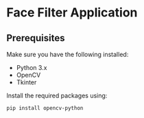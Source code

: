 # Face Filter Application

## Prerequisites

Make sure you have the following installed:

- Python 3.x
- OpenCV
- Tkinter

Install the required packages using:

```bash
pip install opencv-python
